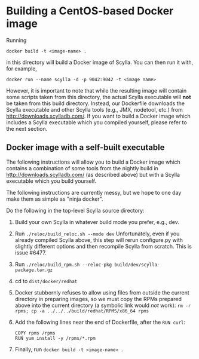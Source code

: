 # Building a CentOS-based Docker image
Running
```
docker build -t <image-name> .
```
in this directory will build a Docker image of Scylla. You can then run
it with, for example,
```
docker run --name scylla -d -p 9042:9042 -t <image name>
```

However, it is important to note that while the resulting image will contain
some scripts taken from this directory, the actual Scylla executable will
**not** be taken from this build directory. Instead, our Dockerfile downloads
the Scylla executable and other Scylla tools (e.g., JMX, nodetool, etc.) from
http://downloads.scylladb.com/. If you want to build a Docker image which
includes a Scylla executable which you compiled yourself, please refer
to the next section.

## Docker image with a self-built executable

The following instructions will allow you to build a Docker image which
contains a combination of some tools from the nightly build in
http://downloads.scylladb.com/ (as described above) but with a Scylla
executable which you build yourself.

The following instructions are currently messy, but we hope to one day make
them as simple as "ninja docker".

Do the following in the top-level Scylla source directory:

1. Build your own Scylla in whatever build mode you prefer, e.g., dev.

2. Run `./reloc/build_reloc.sh --mode dev`
   Unfortunately, even if you already compiled Scylla above, this step will
   rerun configure.py with slightly different options and then recompile
   Scylla from scratch. This is issue #6477.

3. Run `./reloc/build_rpm.sh --reloc-pkg build/dev/scylla-package.tar.gz`

4. cd to `dist/docker/redhat`

5. Docker stubbornly refuses to allow using files from outside the current
   directory in preparing images, so we must copy the RPMs prepared above
   into the current directory (a symbolic link would _not_ work):
   `rm -r rpms; cp -a ../../../build/redhat/RPMS/x86_64 rpms`

6. Add the following lines near the end of Dockerfile, after the `RUN curl`:
   ```
   COPY rpms /rpms
   RUN yum install -y /rpms/*.rpm
   ```

7. Finally, run `docker build -t <image-name> .`
